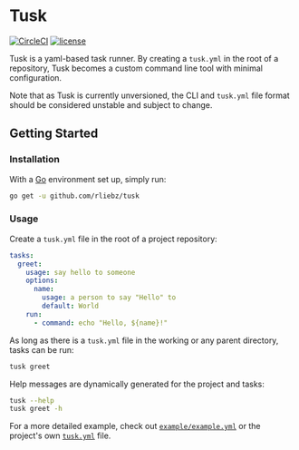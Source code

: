 # Tusk

[![CircleCI](https://img.shields.io/circleci/project/github/rliebz/tusk.svg)]()
[![license](https://img.shields.io/github/license/rliebz/tusk.svg)](https://opensource.org/licenses/MIT)

Tusk is a yaml-based task runner. By creating a `tusk.yml` in the root of a
repository, Tusk becomes a custom command line tool with minimal configuration.

Note that as Tusk is currently unversioned, the CLI and `tusk.yml` file format
should be considered unstable and subject to change.

## Getting Started

### Installation

With a [Go][go] environment set up, simply run:

```bash
go get -u github.com/rliebz/tusk
```

### Usage

Create a `tusk.yml` file in the root of a project repository:

```yml
tasks:
  greet:
    usage: say hello to someone
    options:
      name:
        usage: a person to say "Hello" to
        default: World
    run:
      - command: echo "Hello, ${name}!"
```

As long as there is a `tusk.yml` file in the working or any parent directory,
tasks can be run:

```bash
tusk greet
```

Help messages are dynamically generated for the project and tasks:

```bash
tusk --help
tusk greet -h
```

For a more detailed example, check out [`example/example.yml`](example/example.yml)
or the project's own [`tusk.yml`](tusk.yml) file.

[go]: https://golang.org
